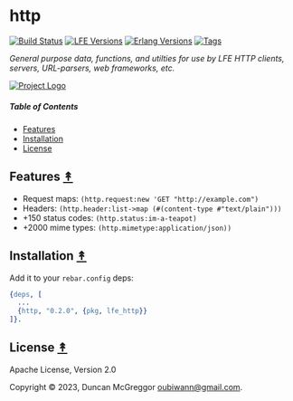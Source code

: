 # http

[![Build Status][gh-actions-badge]][gh-actions]
[![LFE Versions][lfe badge]][lfe]
[![Erlang Versions][erlang badge]][versions]
[![Tags][github tags badge]][github tags]

*General purpose data, functions, and utilties for use by LFE HTTP clients, servers, URL-parsers, web frameworks, etc.*

[![Project Logo][logo]][logo-large]

##### Table of Contents

* [Features](#features-)
* [Installation](#installation--)
* [License](#license-)

## Features [&#x219F;](#table-of-contents)

* Request maps: `(http.request:new 'GET "http://example.com")`
* Headers: `(http.header:list->map (#(content-type #"text/plain")))`
* +150 status codes: `(http.status:im-a-teapot)`
* +2000 mime types: `(http.mimetype:application/json))`

## Installation [&#x219F;](#contents)

Add it to your ``rebar.config`` deps:

```erlang
{deps, [
  ...
  {http, "0.2.0", {pkg, lfe_http}}
]}.
```

## License [&#x219F;](#table-of-contents)

Apache License, Version 2.0

Copyright © 2023, Duncan McGreggor <oubiwann@gmail.com>.

[//]: ---Named-Links---

[logo]: https://avatars1.githubusercontent.com/u/3434967?s=250
[logo-large]: https://avatars1.githubusercontent.com/u/3434967
[gh-actions-badge]: https://github.com/lfex/http/workflows/ci%2Fcd/badge.svg
[gh-actions]: https://github.com/lfex/http/actions
[org]: https://github.com/lfex
[github]: https://github.com/lfex/http
[gitlab]: https://gitlab.com/lfex/http
[lfe]: https://github.com/lfe/lfe
[lfe badge]: https://img.shields.io/badge/lfe-2.1-blue.svg
[erlang badge]: https://img.shields.io/badge/erlang-21%20to%2026-blue.svg
[versions]: https://github.com/lfex/http/blob/master/.github/workflows/cicd.yml
[github tags]: https://github.com/lfex/http/tags
[github tags badge]: https://img.shields.io/github/tag/lfex/http.svg
[github downloads]: https://img.shields.io/github/downloads/lfex/http/total.svg
[hex badge]: https://img.shields.io/hexpm/v/http.svg?maxAge=2592000
[hex package]: https://hex.pm/packages/http
[hex downloads]: https://img.shields.io/hexpm/dt/http.svg

